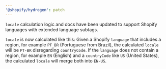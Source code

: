 ```yaml
---
'@shopify/hydrogen': patch
---
```


`locale` calculation logic and docs have been updated to support Shopify languages with extended language subtags.

`locale` is now calculated like this:
Given a Shopify `language` that includes a region, for example `PT_BR` (Portuguese from Brazil), the calculated `locale` will be `PT-BR` disregarding `countryCode`.
If the `language` does not contain a region, for example `EN` (English) and a `countryCode` like `US` (United States), the calculated `locale` will merge both into `EN-US`.
